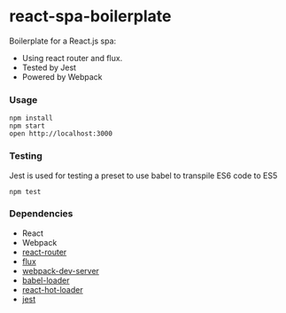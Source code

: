 react-spa-boilerplate
=====================

Boilerplate for a React.js spa:
* Using react router and flux.
* Tested by Jest
* Powered by Webpack

### Usage

```
npm install
npm start
open http://localhost:3000
```

### Testing

Jest is used for testing a preset to use babel to transpile ES6 code to ES5

```
npm test
```

### Dependencies

* React
* Webpack
* [react-router](https://github.com/rackt/react-router)
* [flux](https://github.com/facebook/flux)
* [webpack-dev-server](https://github.com/webpack/webpack-dev-server)
* [babel-loader](https://github.com/babel/babel-loader)
* [react-hot-loader](https://github.com/gaearon/react-hot-loader)
* [jest](https://github.com/facebook/jest)
